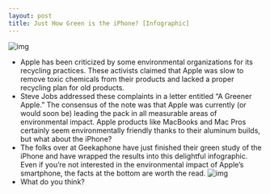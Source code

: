 ```yaml
---
layout: post
title: Just How Green is the iPhone? [Infographic]
---
```

![img](http://media.idownloadblog.com/wp-content/uploads/2011/04/green-apple-logo.jpg)
* Apple has been criticized by some environmental organizations for its recycling practices. These activists claimed that Apple was slow to remove toxic chemicals from their products and lacked a proper recycling plan for old products.
* Steve Jobs addressed these complaints in a letter entitled “A Greener Apple.” The consensus of the note was that Apple was currently (or would soon be) leading the pack in all measurable areas of environmental impact. Apple products like MacBooks and Mac Pros certainly seem environmentally friendly thanks to their aluminum builds, but what about the iPhone?
* The folks over at Geekaphone have just finished their green study of the iPhone and have wrapped the results into this delightful infographic. Even if you’re not interested in the environmental impact of Apple’s smartphone, the facts at the bottom are worth the read.
![img](http://media.idownloadblog.com/wp-content/uploads/2011/04/how-green-iphone-e1303243849391.jpg)
* What do you think?

